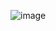 ![image](https://github.com/eoghks/Alice-Code-Challenge/assets/62344247/1bd53bda-c73d-4c9d-b15b-243c6c0e1e75)
